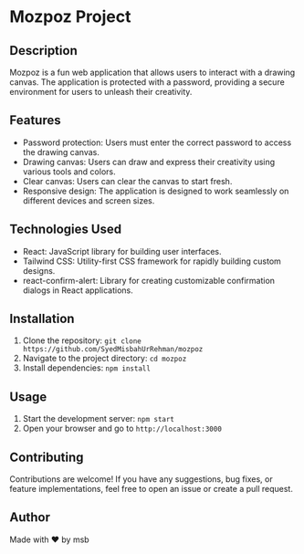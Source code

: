 # Mozpoz Project

## Description
Mozpoz is a fun web application that allows users to interact with a drawing canvas. The application is protected with a password, providing a secure environment for users to unleash their creativity.

## Features
- Password protection: Users must enter the correct password to access the drawing canvas.
- Drawing canvas: Users can draw and express their creativity using various tools and colors.
- Clear canvas: Users can clear the canvas to start fresh.
- Responsive design: The application is designed to work seamlessly on different devices and screen sizes.

## Technologies Used
- React: JavaScript library for building user interfaces.
- Tailwind CSS: Utility-first CSS framework for rapidly building custom designs.
- react-confirm-alert: Library for creating customizable confirmation dialogs in React applications.

## Installation
1. Clone the repository: `git clone https://github.com/SyedMisbahUrRehman/mozpoz`
2. Navigate to the project directory: `cd mozpoz`
3. Install dependencies: `npm install`

## Usage
1. Start the development server: `npm start`
2. Open your browser and go to `http://localhost:3000`

## Contributing
Contributions are welcome! If you have any suggestions, bug fixes, or feature implementations, feel free to open an issue or create a pull request.


## Author
Made with ❤️ by msb
